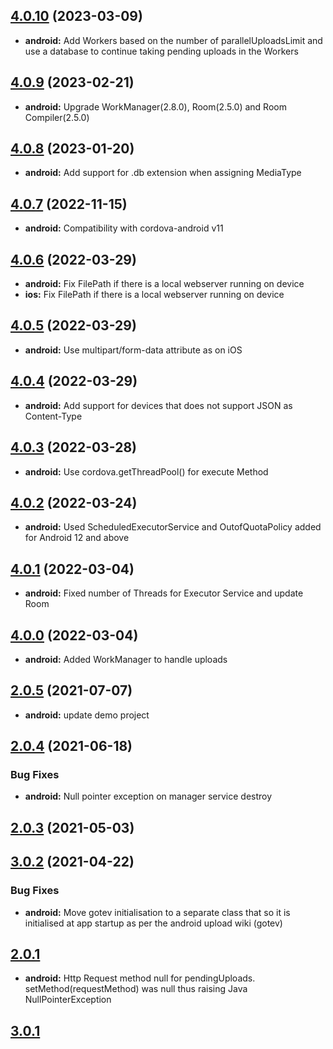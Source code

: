 ## [4.0.10](https://github.com/spoonconsulting/cordova-plugin-background-upload/compare/4.0.9...4.0.10) (2023-03-09)
* **android:** Add Workers based on the number of parallelUploadsLimit and use a database to continue taking pending uploads in the Workers

## [4.0.9](https://github.com/spoonconsulting/cordova-plugin-background-upload/compare/4.0.8...4.0.9) (2023-02-21)
* **android:** Upgrade WorkManager(2.8.0), Room(2.5.0) and Room Compiler(2.5.0)

## [4.0.8](https://github.com/spoonconsulting/cordova-plugin-background-upload/compare/4.0.7...4.0.8) (2023-01-20)
* **android:** Add support for .db extension when assigning MediaType

## [4.0.7](https://github.com/spoonconsulting/cordova-plugin-background-upload/compare/4.0.6...4.0.7) (2022-11-15)
* **android:** Compatibility with cordova-android v11

## [4.0.6](https://github.com/spoonconsulting/cordova-plugin-background-upload/compare/4.0.5...4.0.6) (2022-03-29)
* **android:** Fix FilePath if there is a local webserver running on device
* **ios:** Fix FilePath if there is a local webserver running on device

## [4.0.5](https://github.com/spoonconsulting/cordova-plugin-background-upload/compare/4.0.4...4.0.5) (2022-03-29)
* **android:** Use multipart/form-data attribute as on iOS

## [4.0.4](https://github.com/spoonconsulting/cordova-plugin-background-upload/compare/4.0.3...4.0.4) (2022-03-29)
* **android:** Add support for devices that does not support JSON as Content-Type

## [4.0.3](https://github.com/spoonconsulting/cordova-plugin-background-upload/compare/4.0.2...4.0.3) (2022-03-28)
* **android:** Use cordova.getThreadPool() for execute Method

## [4.0.2](https://github.com/spoonconsulting/cordova-plugin-background-upload/compare/4.0.0...4.0.2) (2022-03-24)
* **android:** Used ScheduledExecutorService and OutofQuotaPolicy added for Android 12 and above

## [4.0.1](https://github.com/spoonconsulting/cordova-plugin-background-upload/compare/4.0.0...4.0.1) (2022-03-04)
* **android:** Fixed number of Threads for Executor Service and update Room

## [4.0.0](https://github.com/spoonconsulting/cordova-plugin-background-upload/compare/2.0.7...4.0.0) (2022-03-04)
* **android:** Added WorkManager to handle uploads

## [2.0.5](https://github.com/spoonconsulting/cordova-plugin-background-upload/compare/2.0.4...2.0.5) (2021-07-07)
* **android:** update demo project

## [2.0.4](https://github.com/spoonconsulting/cordova-plugin-background-upload/compare/2.0.3...2.0.4) (2021-06-18)
### Bug Fixes
* **android:** Null pointer exception on manager service destroy


## [2.0.3](https://github.com/spoonconsulting/cordova-plugin-background-upload/compare/2.0.2...2.0.3) (2021-05-03)

## [3.0.2](https://github.com/spoonconsulting/cordova-plugin-background-upload/compare/3.0.1...3.0.2) (2021-04-22)
### Bug Fixes
* **android:**  Move gotev initialisation to a separate class that so it is initialised at app startup as per the android upload wiki (gotev)


## [2.0.1](https://github.com/spoonconsulting/cordova-plugin-background-upload/releases/tag/2.0.3)
* **android:**  Http Request method null for pendingUploads. setMethod(requestMethod) was null thus raising Java NullPointerException


## [3.0.1](https://github.com/spoonconsulting/cordova-plugin-background-upload)
